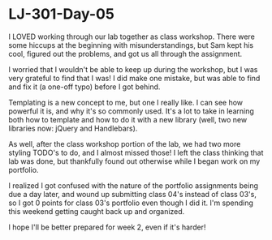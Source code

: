 # LJ-301-Day-05

I LOVED working through our lab together as class workshop. There were some hiccups at the beginning with misunderstandings, but Sam kept his cool, figured out the problems, and got us all through the assignment.

I worried that I wouldn't be able to keep up during the workshop, but I was very grateful to find that I was! I did make one mistake, but was able to find and fix it (a one-off typo) before I got behind.

Templating is a new concept to me, but one I really like. I can see how powerful it is, and why it's so commonly used. It's a lot to take in learning both how to template and how to do it with a new library (well, two new libraries now: jQuery and Handlebars).

As well, after the class workshop portion of the lab, we had two more styling TODO's to do, and I almost missed those! I left the class thinking that lab was done, but thankfully found out otherwise while I began work on my portfolio.

I realized I got confused with the nature of the portfolio assignments being due a day later, and wound up submitting class 04's instead of class 03's, so I got 0 points for class 03's portfolio even though I did it. I'm spending this weekend getting caught back up and organized.

I hope I'll be better prepared for week 2, even if it's harder!
